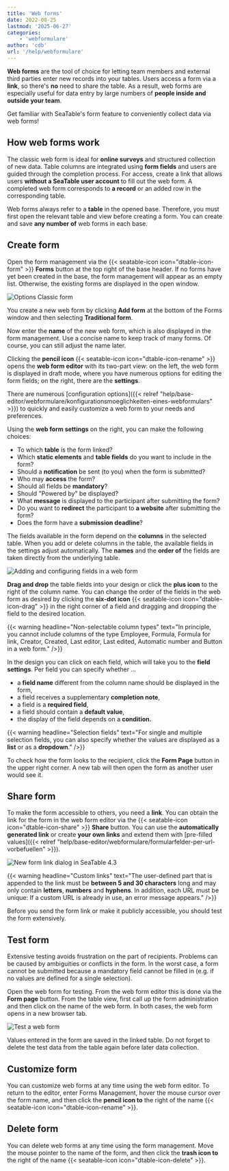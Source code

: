 ```yaml
---
title: 'Web forms'
date: 2022-08-25
lastmod: '2025-06-27'
categories:
    - 'webformulare'
author: 'cdb'
url: '/help/webformulare'
---
```


**Web forms** are the tool of choice for letting team members and external third parties enter new records into your tables. Users access a form via a **link**, so there's **no** need to share the table. As a result, web forms are especially useful for data entry by large numbers of **people inside and outside your team**.

Get familiar with SeaTable's form feature to conveniently collect data via web forms!

## How web forms work

The classic web form is ideal for **online surveys** and structured collection of new data. Table columns are integrated using **form fields** and users are guided through the completion process. For access, create a link that allows users **without a SeaTable user account** to fill out the web form. A completed web form corresponds to **a record** or an added row in the corresponding table.

Web forms always refer to a **table** in the opened base. Therefore, you must first open the relevant table and view before creating a form. You can create and save **any number of** web forms in each base.

## Create form

Open the form management via the {{< seatable-icon icon="dtable-icon-form" >}} **Forms** button at the top right of the base header. If no forms have yet been created in the base, the form management will appear as an empty list. Otherwise, the existing forms are displayed in the open window.

![Options Classic form](images/Optionen-Klassisches-Formular.gif)

You create a new web form by clicking **Add form** at the bottom of the Forms window and then selecting **Traditional form**.

Now enter the **name** of the new web form, which is also displayed in the form management. Use a concise name to keep track of many forms. Of course, you can still adjust the name later.

Clicking the **pencil icon** {{< seatable-icon icon="dtable-icon-rename" >}} opens the **web form editor** with its two-part view: on the left, the web form is displayed in draft mode, where you have numerous options for editing the form fields; on the right, there are the **settings**.

There are numerous [configuration options]({{< relref "help/base-editor/webformulare/konfigurationsmoeglichkeiten-eines-webformulars" >}}) to quickly and easily customize a web form to your needs and preferences.

Using the **web form settings** on the right, you can make the following choices:

- To which **table** is the form linked?
- Which **static elements** and **table fields** do you want to include in the form?
- Should a **notification** be sent (to you) when the form is submitted?
- Who may **access** the form?
- Should all fields be **mandatory**?
- Should "Powered by" be displayed?
- What **message** is displayed to the participant after submitting the form?
- Do you want to **redirect** the participant to **a website** after submitting the form?
- Does the form have a **submission deadline**?

The fields available in the form depend on the **columns** in the selected table. When you add or delete columns in the table, the available fields in the settings adjust automatically. The **names** and the **order of** the fields are taken directly from the underlying table.

![Adding and configuring fields in a web form](images/Add-fields-to-a-web-form.gif)

**Drag and drop** the table fields into your design or click the **plus icon** to the right of the column name. You can change the order of the fields in the web form as desired by clicking the **six-dot icon** {{< seatable-icon icon="dtable-icon-drag" >}} in the right corner of a field and dragging and dropping the field to the desired location.

{{< warning  headline="Non-selectable column types"  text="In principle, you cannot include columns of the type Employee, Formula, Formula for link, Creator, Created, Last editor, Last edited, Automatic number and Button in a web form." />}}

In the design you can click on each field, which will take you to the **field settings**. Per field you can specify whether ...

- a **field name** different from the column name should be displayed in the form,
- a field receives a supplementary **completion note**,
- a field is a **required field**,
- a field should contain a **default value**,
- the display of the field depends on a **condition.**

{{< warning  headline="Selection fields"  text="For single and multiple selection fields, you can also specify whether the values are displayed as a **list** or as a **dropdown**." />}}

To check how the form looks to the recipient, click the **Form Page** button in the upper right corner. A new tab will then open the form as another user would see it.

## Share form

To make the form accessible to others, you need a **link**. You can obtain the link for the form in the web form editor via the {{< seatable-icon icon="dtable-icon-share" >}} **Share** button. You can use the **automatically generated link** or create **your own links** and extend them with [pre-filled values]({{< relref "help/base-editor/webformulare/formularfelder-per-url-vorbefuellen" >}}).

![New form link dialog in SeaTable 4.3](images/Formularlink-Dialog.gif)

{{< warning  headline="Custom links"  text="The user-defined part that is appended to the link must be **between 5 and 30 characters** long and may only contain **letters**, **numbers** and **hyphens**. In addition, each URL must be unique: If a custom URL is already in use, an error message appears." />}}

Before you send the form link or make it publicly accessible, you should test the form extensively.

## Test form

Extensive testing avoids frustration on the part of recipients. Problems can be caused by ambiguities or conflicts in the form. In the worst case, a form cannot be submitted because a mandatory field cannot be filled in (e.g. if no values are defined for a single selection).

Open the web form for testing. From the web form editor this is done via the **Form page** button. From the table view, first call up the form administration and then click on the name of the web form. In both cases, the web form opens in a new browser tab.

![Test a web form](images/Test-a-web-form.gif)

Values entered in the form are saved in the linked table. Do not forget to delete the test data from the table again before later data collection.

## Customize form

You can customize web forms at any time using the web form editor. To return to the editor, enter Forms Management, hover the mouse cursor over the form name, and then click the **pencil icon to** the right of the name {{< seatable-icon icon="dtable-icon-rename" >}}.

## Delete form

You can delete web forms at any time using the form management. Move the mouse pointer to the name of the form, and then click the **trash icon to** the right of the name {{< seatable-icon icon="dtable-icon-delete" >}}.
